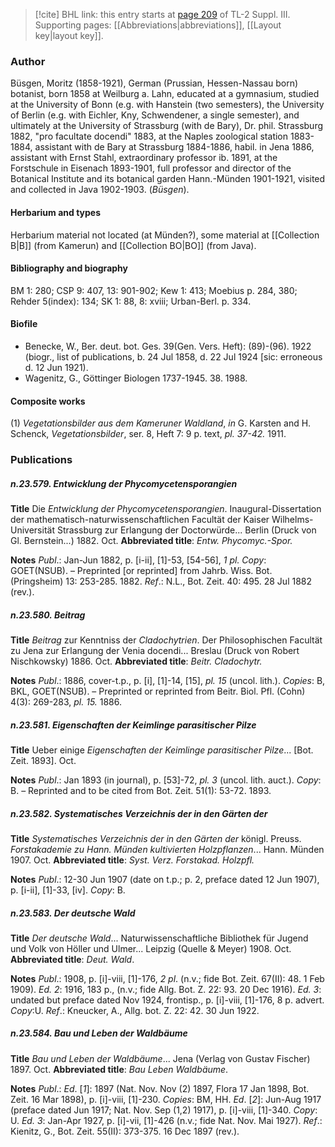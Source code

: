 > [!cite] BHL link: this entry starts at [page 209](https://www.biodiversitylibrary.org/item/103861#page/219/mode/1up) of TL-2 Suppl. III.
> Supporting pages: [[Abbreviations|abbreviations]], [[Layout key|layout key]].

### Author

Büsgen, Moritz (1858-1921), German (Prussian, Hessen-Nassau born) botanist, born 1858 at Weilburg a. Lahn, educated at a gymnasium, studied at the University of Bonn (e.g. with Hanstein (two semesters), the University of Berlin (e.g. with Eichler, Kny, Schwendener, a single semester), and ultimately at the University of Strassburg (with de Bary), Dr. phil. Strassburg 1882, "pro facultate docendi" 1883, at the Naples zoological station 1883-1884, assistant with de Bary at Strassburg 1884-1886, habil. in Jena 1886, assistant with Ernst Stahl, extraordinary professor ib. 1891, at the Forstschule in Eisenach 1893-1901, full professor and director of the Botanical Institute and its botanical garden Hann.-Münden 1901-1921, visited and collected in Java 1902-1903. (*Büsgen*).

#### Herbarium and types

Herbarium material not located (at Münden?), some material at [[Collection B|B]] (from Kamerun) and [[Collection BO|BO]] (from Java).

#### Bibliography and biography

BM 1: 280; CSP 9: 407, 13: 901-902; Kew 1: 413; Moebius p. 284, 380; Rehder 5(index): 134; SK 1: 88, 8: xviii; Urban-Berl. p. 334.

#### Biofile

- Benecke, W., Ber. deut. bot. Ges. 39(Gen. Vers. Heft): (89)-(96). 1922 (biogr., list of publications, b. 24 Jul 1858, d. 22 Jul 1924 \[sic: erroneous d. 12 Jun 1921).
- Wagenitz, G., Göttinger Biologen 1737-1945. 38. 1988.

#### Composite works

(1) *Vegetationsbilder aus dem Kameruner Waldland*, *in* G. Karsten and H. Schenck, *Vegetationsbilder*, ser. 8, Heft 7: 9 p. text, *pl. 37-42.* 1911.

### Publications

##### n.23.579. Entwicklung der Phycomycetensporangien

**Title**
Die *Entwicklung der Phycomycetensporangien*. Inaugural-Dissertation der mathematisch-naturwissenschaftlichen Facultät der Kaiser Wilhelms-Universität Strassburg zur Erlangung der Doctorwürde... Berlin (Druck von Gl. Bernstein...) 1882. Oct.
**Abbreviated title**: *Entw. Phycomyc.-Spor.*

**Notes**
*Publ*.: Jan-Jun 1882, p. \[i-ii\], \[1\]-53, \[54-56\], *1 pl. Copy*: GOET(NSUB). – Preprinted \[or reprinted\] from Jahrb. Wiss. Bot. (Pringsheim) 13: 253-285. 1882.
*Ref*.: N.L., Bot. Zeit. 40: 495. 28 Jul 1882 (rev.).

##### n.23.580. Beitrag

**Title**
*Beitrag* zur Kenntniss der *Cladochytrien*. Der Philosophischen Facultät zu Jena zur Erlangung der Venia docendi... Breslau (Druck von Robert Nischkowsky) 1886. Oct.
**Abbreviated title**: *Beitr. Cladochytr.*

**Notes**
*Publ*.: 1886, cover-t.p., p. \[i\], \[1\]-14, \[15\], *pl. 15* (uncol. lith.). *Copies*: B, BKL, GOET(NSUB).  – Preprinted or reprinted from Beitr. Biol. Pfl. (Cohn) 4(3): 269-283, *pl. 15.* 1886.

##### n.23.581. Eigenschaften der Keimlinge parasitischer Pilze

**Title**
Ueber einige *Eigenschaften der Keimlinge parasitischer Pilze*... \[Bot. Zeit. 1893\]. Oct.

**Notes**
*Publ*.: Jan 1893 (in journal), p. \[53\]-72, *pl. 3* (uncol. lith. auct.). *Copy*: B. – Reprinted and to be cited from Bot. Zeit. 51(1): 53-72. 1893.

##### n.23.582. Systematisches Verzeichnis der in den Gärten der

**Title**
*Systematisches Verzeichnis der in den Gärten der* königl. Preuss. *Forstakademie zu Hann. Münden kultivierten Holzpflanzen*... Hann. Münden 1907. Oct.
**Abbreviated title**: *Syst. Verz. Forstakad. Holzpfl.*

**Notes**
*Publ*.: 12-30 Jun 1907 (date on t.p.; p. 2, preface dated 12 Jun 1907), p. \[i-ii\], \[1\]-33, \[iv\]. *Copy*: B.

##### n.23.583. Der deutsche Wald

**Title**
*Der deutsche Wald*... Naturwissenschaftliche Bibliothek für Jugend und Volk von Höller und Ulmer... Leipzig (Quelle & Meyer) 1908. Oct.
**Abbreviated title**: *Deut. Wald*.

**Notes**
*Publ*.: 1908, p. \[i\]-viii, \[1\]-176, *2 pl*. (n.v.; fide Bot. Zeit. 67(II): 48. 1 Feb 1909).
*Ed. 2*: 1916, 183 p., (n.v.; fide Allg. Bot. Z. 22: 93. 20 Dec 1916).
*Ed. 3*: undated but preface dated Nov 1924, frontisp., p. \[i\]-viii, \[1\]-176, 8 p. advert. *Copy*:U.
*Ref*.: Kneucker, A., Allg. bot. Z. 22: 42. 30 Jun 1922.

##### n.23.584. Bau und Leben der Waldbäume

**Title**
*Bau und Leben der Waldbäume*... Jena (Verlag von Gustav Fischer) 1897. Oct.
**Abbreviated title**: *Bau Leben Waldbäume*.

**Notes**
*Publ*.: *Ed*. \[*1*\]: 1897 (Nat. Nov. Nov (2) 1897, Flora 17 Jan 1898, Bot. Zeit. 16 Mar 1898), p. \[i\]-viii, \[1\]-230. *Copies*: BM, HH.
*Ed*. \[*2*\]: Jun-Aug 1917 (preface dated Jun 1917; Nat. Nov. Sep (1,2) 1917), p. \[i\]-viii, \[1\]-340.
*Copy*: U.
*Ed. 3*: Jan-Apr 1927, p. \[i\]-vii, \[1\]-426 (n.v.; fide Nat. Nov. Mai 1927).
*Ref*.: Kienitz, G., Bot. Zeit. 55(II): 373-375. 16 Dec 1897 (rev.).


